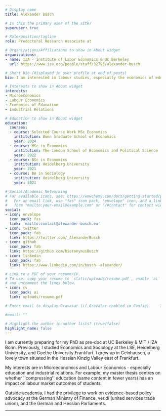 ```yaml
---
# Display name
title: Alexander Busch

# Is this the primary user of the site?
superuser: true

# Role/position/tagline
role: Predoctoral Research Associate at

# Organizations/Affiliations to show in About widget
organizations:
- name: IZA - Institute of Labor Economics & UC Berkeley
  url: https://www.iza.org/people/staff/32795/alexander-busch

# Short bio (displayed in user profile at end of posts)
bio: I am interested in labour studies, especially the economics of education and industrial relations. 

# Interests to show in About widget
interests:
- Microeconomics
- Labour Economics
- Economics of Education
- Industrial Relations 

# Education to show in About widget
education:
  courses:
  - course: Selected Course Work MSc Economics
    institution: Bonn Graduate School of Economics
    year: 2024
  - course: MSc in Economics
    institution: The London School of Economics and Political Science
    year: 2022
  - course: BSc in Economics
    institution: Heidelberg University
    year: 2021
  - course: BA in Sociology
    institution: Heidelberg University
    year: 2021

# Social/Academic Networking
# For available icons, see: https://wowchemy.com/docs/getting-started/page-builder/#icons
#   For an email link, use "fas" icon pack, "envelope" icon, and a link in the
#   form "mailto:your-email@example.com" or "/#contact" for contact widget.
social:
- icon: envelope
  icon_pack: fas
  link: 'mailto:contact@alexander-busch.eu'
- icon: twitter
  icon_pack: fab
  link: https://twitter.com/_AlexanderBusch
- icon: github
  icon_pack: fab
  link: https://github.com/hieronymusBusch
- icon: linkedin
  icon_pack: fab
  link: https://www.linkedin.com/in/busch--alexander/

# Link to a PDF of your resume/CV.
# To use: copy your resume to `static/uploads/resume.pdf`, enable `ai` icons in `params.toml`,
# and uncomment the lines below.
- icon: cv
  icon_pack: ai
  link: uploads/resume.pdf

# Enter email to display Gravatar (if Gravatar enabled in Config)     In my free time I started playing the piano (again), enjoy music festivals, playing and watching football, reading, and supporting people in their efforts to democratise their work place. 

#email: ""

# Highlight the author in author lists? (true/false)
highlight_name: false
---
```


I am currently preparing for my PhD as pre-doc at UC Berkeley & MIT / IZA Bonn. Previously, I studied Economics and Sociology at the LSE, Heidelberg University, and Goethe University Frankfurt. I grew up in Gelnhausen, a lovely town situated in the Hessian Kinzig Valley east of Frankfurt. 

My interests are in Microeconomics and Labour Economics - especially education and industrial relations. For example, my master thesis centres on whether ''compressing'' education (same content in fewer years) has an impact on labour market outcomes of students. 

Outside academia, I had the privilege to work on evidence-based policy advocacy at the German Ministry of Finance, ver.di (united services trade union), and the German and Hessian Parliaments. 

---
